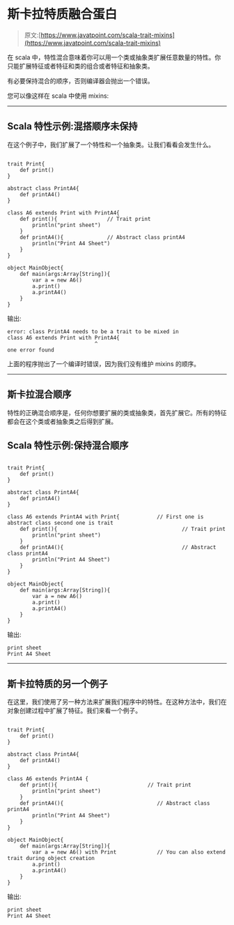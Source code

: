 # 斯卡拉特质融合蛋白

> 原文:[https://www.javatpoint.com/scala-trait-mixins](https://www.javatpoint.com/scala-trait-mixins)

在 scala 中，特性混合意味着你可以用一个类或抽象类扩展任意数量的特性。你只能扩展特征或者特征和类的组合或者特征和抽象类。

有必要保持混合的顺序，否则编译器会抛出一个错误。

您可以像这样在 scala 中使用 mixins:

* * *

## Scala 特性示例:混搭顺序未保持

在这个例子中，我们扩展了一个特性和一个抽象类。让我们看看会发生什么。

```

trait Print{
    def print()
}

abstract class PrintA4{
    def printA4()
}

class A6 extends Print with PrintA4{
    def print(){                // Trait print
        println("print sheet")
    }
    def printA4(){              // Abstract class printA4
        println("Print A4 Sheet")
    }
}

object MainObject{
    def main(args:Array[String]){
        var a = new A6()
        a.print()
        a.printA4()
    }
}

```

输出:

```
error: class PrintA4 needs to be a trait to be mixed in
class A6 extends Print with PrintA4{
                            ^
one error found

```

上面的程序抛出了一个编译时错误，因为我们没有维护 mixins 的顺序。

* * *

## 斯卡拉混合顺序

特性的正确混合顺序是，任何你想要扩展的类或抽象类，首先扩展它。所有的特征都会在这个类或者抽象类之后得到扩展。

## Scala 特性示例:保持混合顺序

```

trait Print{
    def print()
}

abstract class PrintA4{
    def printA4()
}

class A6 extends PrintA4 with Print{			// First one is abstract class second one is trait
    def print(){                						// Trait print
        println("print sheet")
    }
    def printA4(){              						// Abstract class printA4
        println("Print A4 Sheet")
    }
}

object MainObject{
    def main(args:Array[String]){
        var a = new A6()
        a.print()
        a.printA4()
    }
}

```

输出:

```
print sheet
Print A4 Sheet

```

* * *

## 斯卡拉特质的另一个例子

在这里，我们使用了另一种方法来扩展我们程序中的特性。在这种方法中，我们在对象创建过程中扩展了特征。我们来看一个例子。

```

trait Print{
    def print()
}

abstract class PrintA4{
    def printA4()
}

class A6 extends PrintA4 {
    def print(){               				 // Trait print
        println("print sheet")
    }
    def printA4(){              				// Abstract class printA4
        println("Print A4 Sheet")
    }
}

object MainObject{
    def main(args:Array[String]){
        var a = new A6() with Print				// You can also extend trait during object creation
        a.print()
        a.printA4()
    }
}

```

输出:

```
print sheet
Print A4 Sheet

```